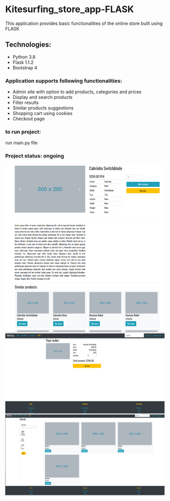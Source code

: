 # Kitesurfing_store_app-FLASK
This application provides basic functionalities of the online store built using FLASK
## Technologies:
* Python 3.8
* Flask 1.1.2
* Bootstrap 4

### Application supports following functionalities:
* Admin site with option to add products, categories and prices
* Display and search products
* Filter results
* Similar products suggestions  
* Shopping cart using cookies
* Checkout page

### to run project: 
run main.py file

### Project status: ongoing
![hotel_overview](static/github_product_details.png)
![hotel_dashboard](static/github_basket.png)
![hotel_hotel_price_input](static/github_filtering.png)